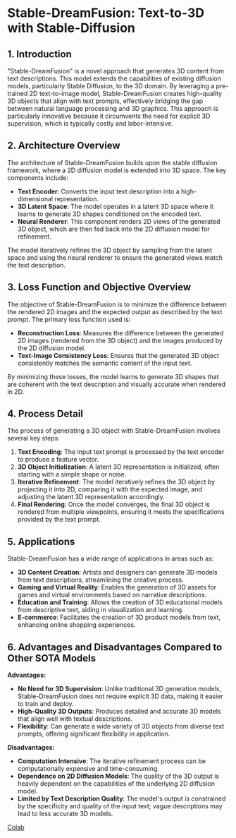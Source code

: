 # Stable-DreamFusion: Text-to-3D with Stable-Diffusion

## 1. Introduction
"Stable-DreamFusion" is a novel approach that generates 3D content from text descriptions. This model extends the capabilities of existing diffusion models, particularly Stable Diffusion, to the 3D domain. By leveraging a pre-trained 2D text-to-image model, Stable-DreamFusion creates high-quality 3D objects that align with text prompts, effectively bridging the gap between natural language processing and 3D graphics. This approach is particularly innovative because it circumvents the need for explicit 3D supervision, which is typically costly and labor-intensive.

## 2. Architecture Overview
The architecture of Stable-DreamFusion builds upon the stable diffusion framework, where a 2D diffusion model is extended into 3D space. The key components include:
- **Text Encoder**: Converts the input text description into a high-dimensional representation.
- **3D Latent Space**: The model operates in a latent 3D space where it learns to generate 3D shapes conditioned on the encoded text.
- **Neural Renderer**: This component renders 2D views of the generated 3D object, which are then fed back into the 2D diffusion model for refinement.

The model iteratively refines the 3D object by sampling from the latent space and using the neural renderer to ensure the generated views match the text description.

## 3. Loss Function and Objective Overview
The objective of Stable-DreamFusion is to minimize the difference between the rendered 2D images and the expected output as described by the text prompt. The primary loss function used is:
- **Reconstruction Loss**: Measures the difference between the generated 2D images (rendered from the 3D object) and the images produced by the 2D diffusion model.
- **Text-Image Consistency Loss**: Ensures that the generated 3D object consistently matches the semantic content of the input text.

By minimizing these losses, the model learns to generate 3D shapes that are coherent with the text description and visually accurate when rendered in 2D.

## 4. Process Detail
The process of generating a 3D object with Stable-DreamFusion involves several key steps:
1. **Text Encoding**: The input text prompt is processed by the text encoder to produce a feature vector.
2. **3D Object Initialization**: A latent 3D representation is initialized, often starting with a simple shape or noise.
3. **Iterative Refinement**: The model iteratively refines the 3D object by projecting it into 2D, comparing it with the expected image, and adjusting the latent 3D representation accordingly.
4. **Final Rendering**: Once the model converges, the final 3D object is rendered from multiple viewpoints, ensuring it meets the specifications provided by the text prompt.

## 5. Applications
Stable-DreamFusion has a wide range of applications in areas such as:
- **3D Content Creation**: Artists and designers can generate 3D models from text descriptions, streamlining the creative process.
- **Gaming and Virtual Reality**: Enables the generation of 3D assets for games and virtual environments based on narrative descriptions.
- **Education and Training**: Allows the creation of 3D educational models from descriptive text, aiding in visualization and learning.
- **E-commerce**: Facilitates the creation of 3D product models from text, enhancing online shopping experiences.

## 6. Advantages and Disadvantages Compared to Other SOTA Models

**Advantages:**
- **No Need for 3D Supervision**: Unlike traditional 3D generation models, Stable-DreamFusion does not require explicit 3D data, making it easier to train and deploy.
- **High-Quality 3D Outputs**: Produces detailed and accurate 3D models that align well with textual descriptions.
- **Flexibility**: Can generate a wide variety of 3D objects from diverse text prompts, offering significant flexibility in application.

**Disadvantages:**
- **Computation Intensive**: The iterative refinement process can be computationally expensive and time-consuming.
- **Dependence on 2D Diffusion Models**: The quality of the 3D output is heavily dependent on the capabilities of the underlying 2D diffusion model.
- **Limited by Text Description Quality**: The model's output is constrained by the specificity and quality of the input text; vague descriptions may lead to less accurate 3D models.

[Colab](https://colab.research.google.com/drive/1MXT3yfOFvO0ooKEfiUUvTKwUkrrlCHpF?usp=sharing)

